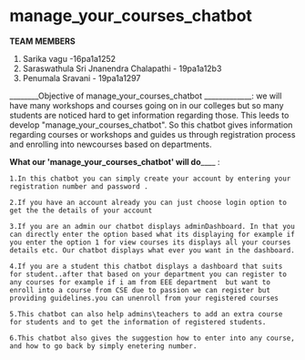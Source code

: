 # manage_your_courses_chatbot
________TEAM MEMBERS________
1. Sarika vagu -16pa1a1252
2. Saraswathula Sri Jnanendra Chalapathi - 19pa1a12b3
3. Penumala Sravani - 19pa1a1297

________Objective of manage_your_courses_chatbot _____________:
    we will have many workshops and courses going on in our colleges but so many students are noticed hard to get information regarding those. This leeds to develop "manage_your_courses_chatbot". So this chatbot gives information regarding courses or workshops and guides us through registration process and enrolling into newcourses based on departments.

________What our 'manage_your_courses_chatbot' will do____________ :

    1.In this chatbot you can simply create your account by entering your registration number and password .
    
    2.If you have an account already you can just choose login option to get the the details of your account
    
    3.If you are an admin our chatbot displays adminDashboard. In that you can directly enter the option based what its displaying for example if you enter the option 1 for view courses its displays all your courses details etc. Our chatbot displays what ever you want in the dashboard.
    
    4.If you are a student this chatbot displays a dashboard that suits for student..after that based on your department you can register to any courses for example if i am from EEE department  but want to enroll into a course from CSE due to passion we can register but providing guidelines.you can unenroll from your registered courses
    
    5.This chatbot can also help admins\teachers to add an extra course for students and to get the information of registered students.
    
    6.This chatbot also gives the suggestion how to enter into any course, and how to go back by simply enetering number.
